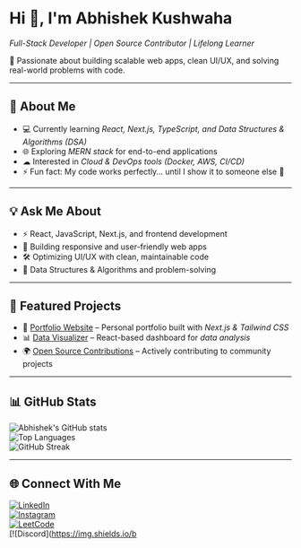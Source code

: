 # Hi 👋, I'm Abhishek Kushwaha  

*Full-Stack Developer | Open Source Contributor | Lifelong Learner*  

🌱 Passionate about building scalable web apps, clean UI/UX, and solving real-world problems with code.  

---

## 🚀 About Me  
- 💻 Currently learning *React, Next.js, TypeScript, and Data Structures & Algorithms (DSA)*  
- 🌐 Exploring *MERN stack* for end-to-end applications  
- ☁ Interested in *Cloud & DevOps tools (Docker, AWS, CI/CD)*  
- ⚡ Fun fact: My code works perfectly… until I show it to someone else 👀  

---

## 💡 Ask Me About  
- ⚡ React, JavaScript, Next.js, and frontend development  
- 🎨 Building responsive and user-friendly web apps  
- 🛠 Optimizing UI/UX with clean, maintainable code  
- 🌱 Data Structures & Algorithms and problem-solving  

---

## 📂 Featured Projects  
- 🚀 [Portfolio Website](#) – Personal portfolio built with *Next.js & Tailwind CSS*  
- 📊 [Data Visualizer](#) – React-based dashboard for *data analysis*  
- 🌍 [Open Source Contributions](#) – Actively contributing to community projects  

---

## 📊 GitHub Stats  
![Abhishek's GitHub stats](https://github-readme-stats.vercel.app/api?username=itzakus09&show_icons=true&theme=radical)  
![Top Languages](https://github-readme-stats.vercel.app/api/top-langs/?username=itzakus09&layout=compact&theme=radical)  
![GitHub Streak](https://github-readme-streak-stats.herokuapp.com/?user=itzakus09&theme=radical)  

---

## 🌐 Connect With Me  
[![LinkedIn](https://img.shields.io/badge/LinkedIn-0077B5?style=for-the-badge&logo=linkedin&logoColor=white)](https://www.linkedin.com/)  
[![Instagram](https://img.shields.io/badge/Instagram-E4405F?style=for-the-badge&logo=instagram&logoColor=white)](https://www.instagram.com/)  
[![LeetCode](https://img.shields.io/badge/LeetCode-FFA116?style=for-the-badge&logo=leetcode&logoColor=white)](https://leetcode.com/)  
[![Discord](https://img.shields.io/b
